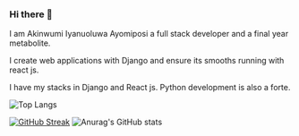 ### Hi there 👋

<!--
**steelthedev/steelthedev** is a ✨ _special_ ✨ repository because its `README.md` (this file) appears on your GitHub profile.

Here are some ideas to get you started:

- 🔭 I’m currently working on ...
- 🌱 I’m currently learning ...
- 👯 I’m looking to collaborate on ...
- 🤔 I’m looking for help with ...
- 💬 Ask me about ...
- 📫 How to reach me: ...
- 😄 Pronouns: ...
- ⚡ Fun fact: ...
-->

I am Akinwumi Iyanuoluwa Ayomiposi a full stack developer and a final year metabolite. 

I create web applications with Django and ensure its smooths running with react js. 

I have my stacks in Django and React js. Python development is also a forte. 

![Top Langs](https://github-readme-stats.vercel.app/api/top-langs/?username=lordghostx&theme=tokyonight)


[![GitHub Streak](http://github-readme-streak-stats.herokuapp.com?user=steelthedev&theme=dark&hide_border=true)](https://git.io/streak-stats)
![Anurag's GitHub stats](https://github-readme-stats.vercel.app/api?username=steelthedev&count_private=true)

